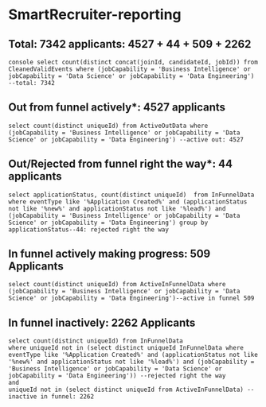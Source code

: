 # SmartRecruiter-reporting

## Total: 7342 applicants: 4527  + 44  + 509 + 2262 
```console select count(distinct concat(joinId, candidateId, jobId)) from CleanedValidEvents where (jobCapability = 'Business Intelligence' or jobCapability = 'Data Science' or jobCapability = 'Data Engineering') --total: 7342```

## Out from funnel actively*: 4527 applicants
```
select count(distinct uniqueId) from ActiveOutData where (jobCapability = 'Business Intelligence' or jobCapability = 'Data Science' or jobCapability = 'Data Engineering') --active out: 4527
```

## Out/Rejected from funnel right the way*: 44 applicants
```
select applicationStatus, count(distinct uniqueId)  from InFunnelData where eventType like '%Application Created%' and (applicationStatus not like '%new%' and applicationStatus not like '%lead%') and (jobCapability = 'Business Intelligence' or jobCapability = 'Data Science' or jobCapability = 'Data Engineering') group by applicationStatus--44: rejected right the way
```

## In funnel actively making progress: 509 Applicants
```
select count(distinct uniqueId) from ActiveInFunnelData where (jobCapability = 'Business Intelligence' or jobCapability = 'Data Science' or jobCapability = 'Data Engineering')--active in funnel 509
```

## In funnel inactively: 2262 Applicants
```console
select count(distinct uniqueId) from InFunnelData 
where uniqueId not in (select distinct uniqueId InFunnelData where eventType like '%Application Created%' and (applicationStatus not like '%new%' and applicationStatus not like '%lead%') and (jobCapability = 'Business Intelligence' or jobCapability = 'Data Science' or jobCapability = 'Data Engineering')) --rejected right the way
and 
uniqueId not in (select distinct uniqueId from ActiveInFunnelData) --inactive in funnel: 2262
```